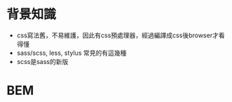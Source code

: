 # 背景知識

- css寫法舊，不易維護，因此有css預處理器，經過編譯成css後browser才看得懂
- sass/scss, less, stylus 常見的有這幾種
- scss是sass的新版

# BEM
